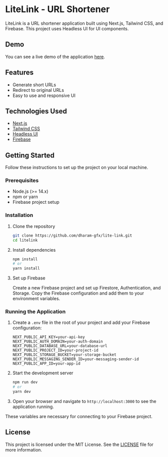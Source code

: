# LiteLink - URL Shortener

LiteLink is a URL shortener application built using Next.js, Tailwind CSS, and Firebase. This project uses Headless UI for UI components.

## Demo

You can see a live demo of the application [here](https://litelink.vercel.app).

## Features

- Generate short URLs
- Redirect to original URLs
- Easy to use and responsive UI

## Technologies Used

- [Next.js](https://nextjs.org/)
- [Tailwind CSS](https://tailwindcss.com/)
- [Headless UI](https://headlessui.dev/)
- [Firebase](https://firebase.google.com/)

## Getting Started

Follow these instructions to set up the project on your local machine.

### Prerequisites

- Node.js (>= 14.x)
- npm or yarn
- Firebase project setup

### Installation

1. Clone the repository

   ```bash
   git clone https://github.com/dharam-gfx/lite-link.git
   cd litelink


2. Install dependencies

   ```bash
   npm install
   # or
   yarn install
   ```

3. Set up Firebase

   Create a new Firebase project and set up Firestore, Authentication, and Storage. Copy the Firebase configuration and add them to your environment variables.

### Running the Application

1. Create a `.env` file in the root of your project and add your Firebase configuration:

   ```plaintext
   NEXT_PUBLIC_API_KEY=your-api-key
   NEXT_PUBLIC_AUTH_DOMAIN=your-auth-domain
   NEXT_PUBLIC_DATABASE_URL=your-database-url
   NEXT_PUBLIC_PROJECT_ID=your-project-id
   NEXT_PUBLIC_STORAGE_BUCKET=your-storage-bucket
   NEXT_PUBLIC_MESSAGING_SENDER_ID=your-messaging-sender-id
   NEXT_PUBLIC_APP_ID=your-app-id
   ```

2. Start the development server

   ```bash
   npm run dev
   # or
   yarn dev
   ```

3. Open your browser and navigate to `http://localhost:3000` to see the application running.

These variables are necessary for connecting to your Firebase project.

## License

This project is licensed under the MIT License. See the [LICENSE](https://github.com/dharam-gfx/lite-link/blob/main/LICENSE) file for more information.
```
